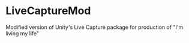 # LiveCaptureMod
Modified version of Unity's Live Capture package for production of "I'm living my life"
